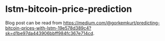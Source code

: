 # lstm-bitcoin-price-prediction

Blog post can be read from https://medium.com/@gorkemkurt/predicting-bitcoin-prices-with-lstm-19e578d389c4?sk=d1be97da443906bbff984fc367e714cd.
